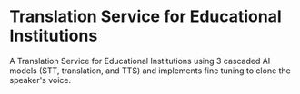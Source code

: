 # Translation Service for Educational Institutions
 A Translation Service for Educational Institutions using 3 cascaded AI models (STT, translation, and TTS) and implements fine tuning to clone the speaker's voice.
